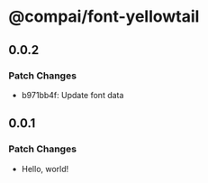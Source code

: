 # @compai/font-yellowtail

## 0.0.2

### Patch Changes

- b971bb4f: Update font data

## 0.0.1

### Patch Changes

- Hello, world!
